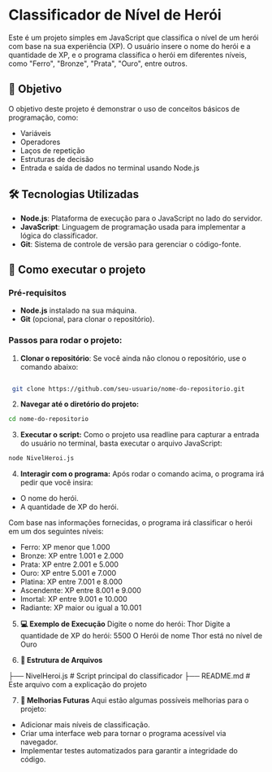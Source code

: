 # Classificador de Nível de Herói

Este é um projeto simples em JavaScript que classifica o nível de um herói com base na sua experiência (XP). O usuário insere o nome do herói e a quantidade de XP, e o programa classifica o herói em diferentes níveis, como "Ferro", "Bronze", "Prata", "Ouro", entre outros.

## 🎯 Objetivo

O objetivo deste projeto é demonstrar o uso de conceitos básicos de programação, como:

- Variáveis
- Operadores
- Laços de repetição
- Estruturas de decisão
- Entrada e saída de dados no terminal usando Node.js

## 🛠️ Tecnologias Utilizadas

- **Node.js**: Plataforma de execução para o JavaScript no lado do servidor.
- **JavaScript**: Linguagem de programação usada para implementar a lógica do classificador.
- **Git**: Sistema de controle de versão para gerenciar o código-fonte.

## 🚀 Como executar o projeto

### Pré-requisitos

- **Node.js** instalado na sua máquina.
- **Git** (opcional, para clonar o repositório).

### Passos para rodar o projeto:

1. **Clonar o repositório**:
  Se você ainda não clonou o repositório, use o comando abaixo:

  ```bash

   git clone https://github.com/seu-usuario/nome-do-repositorio.git
```

2. **Navegar até o diretório do projeto:**
 ```bash
cd nome-do-repositorio
```


3. **Executar o script:**
Como o projeto usa readline para capturar a entrada do usuário no terminal, basta executar o arquivo JavaScript:

 ```bash
node NivelHeroi.js
 ```

4. **Interagir com o programa:**
Após rodar o comando acima, o programa irá pedir que você insira:
- O nome do herói.
- A quantidade de XP do herói.

Com base nas informações fornecidas, o programa irá classificar o herói em um dos seguintes níveis:

- Ferro: XP menor que 1.000
- Bronze: XP entre 1.001 e 2.000
- Prata: XP entre 2.001 e 5.000
- Ouro: XP entre 5.001 e 7.000
- Platina: XP entre 7.001 e 8.000
- Ascendente: XP entre 8.001 e 9.000
- Imortal: XP entre 9.001 e 10.000
- Radiante: XP maior ou igual a 10.001

5. **💻 Exemplo de Execução**
Digite o nome do herói: Thor
Digite a quantidade de XP do herói: 5500
O Herói de nome Thor está no nível de Ouro

6. **📂 Estrutura de Arquivos**

├── NivelHeroi.js  # Script principal do classificador
├── README.md      # Este arquivo com a explicação do projeto

7. **📝 Melhorias Futuras**
Aqui estão algumas possíveis melhorias para o projeto:

- Adicionar mais níveis de classificação.
- Criar uma interface web para tornar o programa acessível via navegador.
- Implementar testes automatizados para garantir a integridade do código.
